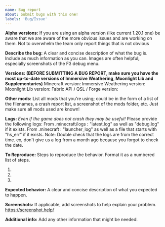 ```yaml
---
name: Bug report
about: Submit bugs with this one!
labels: 'Bug/Issue'
---
```


**Alpha versions:**
If you are using an alpha version (like current 1.20.1 one) be aware that we are aware of the more obvious issues and are working on them. Not to overwhelm the team only report things that is not obvious

**Describe the bug:**
A clear and concise description of what the bug is. Include as much information as you can. Images are often helpful, especially screenshots of the F3 debug menu.

**Versions: (BEFORE SUBMITTING A BUG REPORT, make sure you have the most up-to-date versions of Immersive Weathering, Moonlight Lib and Supplementaries)**
Minecraft version:
Immersive Weathering version:
Moonlight Lib version:
Fabric API / QSL / Forge version:

**Other mods:**
List all mods that you're using; could be in the form of a list of the filenames, a crash report list, a screenshot of
the mods folder, etc. Just make sure all mods used are known!

**Logs:**
*Even if the game does not crash they may be useful!*
Please provide the following logs:
From .minecraft/logs :  "latest.log" as well as "debug.log" if it exists. From .minecraft : "launcher_log" as well as a
file that starts with "hs_err" if it exists. Note: Double check that the logs are from the correct time. ex, don't give
us a log from a month ago because you forgot to check the date.

**To Reproduce:**
Steps to reproduce the behavior. Format it as a numbered list of steps.

1.
2.
3.

**Expected behavior:**
A clear and concise description of what you expected to happen.

**Screenshots:**
If applicable, add screenshots to help explain your problem. https://screenshot.help/

**Additional info:**
Add any other information that might be needed.
